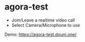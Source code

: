 # agora-test

- Join/Leave a realtime video call
- Select Camera/Microphone to use

Demo: https://agora-test.douni.one/
